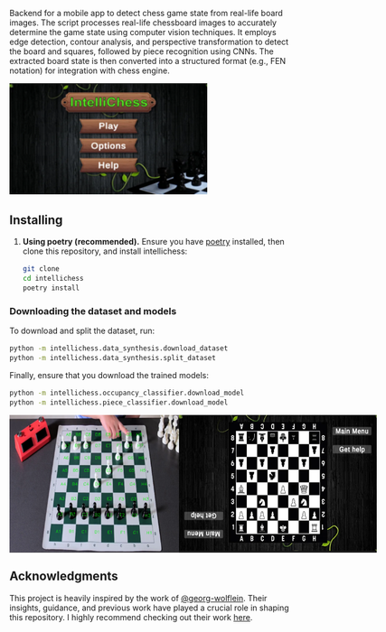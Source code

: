 


Backend for a mobile app to detect chess game state from real-life board images.
The script processes real-life chessboard images to accurately determine the game state using computer vision techniques. It employs edge detection, contour analysis, and perspective transformation to detect the board and squares, followed by piece recognition using CNNs. The extracted board state is then converted into a structured format (e.g., FEN notation) for integration with chess engine.


<img src="./intellichess/image3.png" alt="Screenshot 2" width="350">


## Installing

1. **Using poetry (recommended).**
   Ensure you have [poetry](https://python-poetry.org) installed, then clone this repository, and install intellichess:
   ```bash
   git clone 
   cd intellichess
   poetry install
   ```

### Downloading the dataset and models

To download and split the dataset, run:

```bash
python -m intellichess.data_synthesis.download_dataset
python -m intellichess.data_synthesis.split_dataset
```

Finally, ensure that you download the trained models:

```bash
python -m intellichess.occupancy_classifier.download_model
python -m intellichess.piece_classifier.download_model
```

<div style="display: flex; justify-content: space-between;">
  <img src="./intellichess/image2.png" alt="Screenshot 2" width="300">
   <img src="./intellichess/image.png" alt="Screenshot 1" width="350">
</div>

## Acknowledgments

This project is heavily inspired by the work of [@georg-wolflein](https://github.com/georg-wolflein). Their insights, guidance, and previous work have played a crucial role in shaping this repository. I highly recommend checking out their work [here](https://github.com/georg-wolflein/chesscog).

